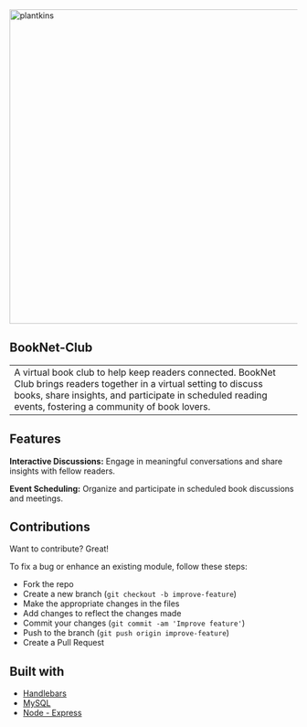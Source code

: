 
  <img src="./public/assets/homepage.jpg" alt="plantkins"  width="1200" height="550px"/>

## BookNet-Club

<table>
<tr>
<td>
  A virtual book club to help keep readers connected. BookNet Club brings readers together in a virtual setting to discuss books, share insights, and participate in scheduled reading events, fostering a community of book lovers. 
</td>
</tr>
</table>

## Features

**Interactive Discussions:** Engage in meaningful conversations and share insights with fellow readers.

**Event Scheduling:** Organize and participate in scheduled book discussions and meetings.


## Contributions

Want to contribute? Great!

To fix a bug or enhance an existing module, follow these steps:

- Fork the repo
- Create a new branch (`git checkout -b improve-feature`)
- Make the appropriate changes in the files
- Add changes to reflect the changes made
- Commit your changes (`git commit -am 'Improve feature'`)
- Push to the branch (`git push origin improve-feature`)
- Create a Pull Request

## Built with

- [Handlebars](https://handlebarsjs.com/)
- [MySQL](https://www.mysql.com/)
- [Node - Express](https://nodejs.org/en/)



